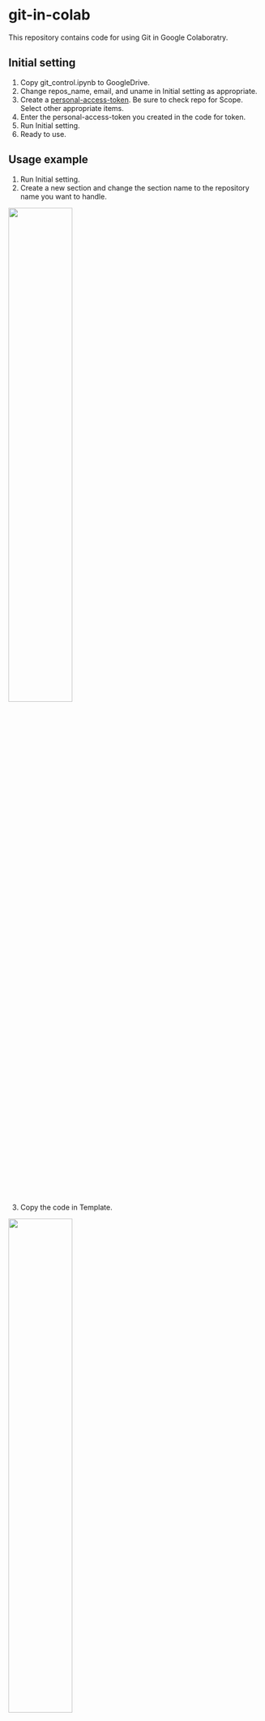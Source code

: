 # git-in-colab
This repository contains code for using Git in Google Colaboratry.

## Initial setting
1. Copy git_control.ipynb to GoogleDrive.
2. Change repos_name, email, and uname in Initial setting as appropriate.
3. Create a [personal-access-token](https://docs.github.com/en/authentication/keeping-your-account-and-data-secure/managing-your-personal-access-tokens). Be sure to check repo for Scope. Select other appropriate items.
4. Enter the personal-access-token you created in the code for token.
5. Run Initial setting.
6. Ready to use.

## Usage example
1. Run Initial setting.
2. Create a new section and change the section name to the repository name you want to handle.
<img src="https://github.com/ryosuzaki/git-in-colab/assets/71608299/5355f32f-870b-484f-bb62-493c846afefd" width="50%">

3. Copy the code in Template.
<img src="https://github.com/ryosuzaki/git-in-colab/assets/71608299/38f07cb4-8eb5-4f25-9cfc-b67625560e02" width="50%">

4. Change repo_name to the repository name.
5. Now it's easy to handle multiple repositories.

If there are any mistakes or improvements, please let me know.
I hope this helps! Let me know if you have any other questions.

# 日本語
## 初期設定
1. git_control.ipynbをGoogleDriveにコピー。
2. Initial setting内のrepos_name、email、unameを適宜変更。
3. [personal-access-token](https://docs.github.com/en/authentication/keeping-your-account-and-data-secure/managing-your-personal-access-tokens)を作成。Scopeはrepoは必ずチェック。他は適切な項目を選択。
4. 作成したpersonal-access-tokenをコード内のtokenに記入。
5. Initial settingを実行。
6. 準備完了。

## 使用例
1. Initial settingを実行。
2. 新しいセクションを作成し、扱うリポジトリ名に変更。
<img src="https://github.com/ryosuzaki/git-in-colab/assets/71608299/5355f32f-870b-484f-bb62-493c846afefd" width="50%">

3. Template内のコードをコピぺ。
<img src="https://github.com/ryosuzaki/git-in-colab/assets/71608299/38f07cb4-8eb5-4f25-9cfc-b67625560e02" width="50%">

4. repo_nameをリポジトリ名に変更。
5. これで複数リポジトリを扱うのが楽。

## tips
- commit時などに変だったら、ファイルの更新をしてみる。
<img src="https://github.com/ryosuzaki/git-in-colab/assets/71608299/edf05e2c-d6e1-41ee-8607-0e026c7d52c2" width="50%">


改善点や間違いがありましたら訂正してくださるとありがたいです。
